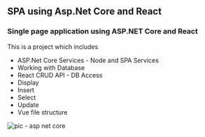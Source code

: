 ## SPA using Asp.Net Core and React
### Single page application using ASP.NET Core and React

This is a project which includes

- ASP.Net Core Services - Node and SPA Services
- Working with Database  
- React CRUD API - DB Access
- Display
- Insert
- Select
- Update
- Vue file structure


![pic - asp net core](https://user-images.githubusercontent.com/38304110/112771868-2b365680-8feb-11eb-8112-752f8487d5c5.JPG)
